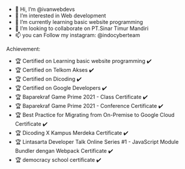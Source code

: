 - 👋 Hi, I’m @ivanwebdevs
- 👀 I’m interested in Web development
- 🌱 I’m currently learning basic website programming
- 💞️ I’m looking to collaborate on PT.Sinar Timur Mandiri
- 📫 you can Follow my instagram: @indocyberteam

Achievement:

- 🏆 Certified on Learning basic website programming ✔️
- 🏆 Certified on Telkom Akses ✔️
- 🏆 Certified on Dicoding ✔️
- 🏆 Certified on Google Developers ✔️
- 🏆 Baparekraf Game Prime 2021 - Class Certificate ✔️
- 🏆 Baparekraf Game Prime 2021 - Conference Certificate ✔️
- 🏆 Best Practice for Migrating from On-Premise to Google Cloud Certificate ✔️
- 🏆 Dicoding X Kampus Merdeka Certificate ✔️
- 🏆 Lintasarta Developer Talk Online Series #1 - JavaScript Module Bundler dengan Webpack Certificate ✔️
- 🏆 democracy school certificate ✔️




<!---
ivanwebdevs/ivanwebdevs is a ✨ special ✨ repository because its `README.md` (this file) appears on your GitHub profile.
You can click the Preview link to take a look at your changes.
--->
